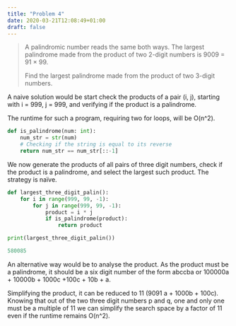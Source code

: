 ```yaml
---
title: "Problem 4"
date: 2020-03-21T12:08:49+01:00
draft: false
---
```


> A palindromic number reads the same both ways.
> The largest palindrome made from the product of two 2-digit numbers
> is 9009 = 91 × 99.
>
> Find the largest palindrome made from the product of two 3-digit numbers.

A naive solution would be start check the products of a pair (i, j),
starting with i = 999, j = 999, and verifying if the product is a
palindrome.

The runtime for such a program, requiring two for loops, will be O(n^2).

```python
def is_palindrome(num: int):
    num_str = str(num)
    # Checking if the string is equal to its reverse
    return num_str == num_str[::-1]
```

We now generate the products of all pairs of three digit numbers, check if the product is a palindrome, and select the largest such product. The strategy is naïve.

```python
def largest_three_digit_palin():
    for i in range(999, 99, -1):
        for j in range(999, 99, -1):
            product = i * j
            if is_palindrome(product):
                return product

print(largest_three_digit_palin())

580085
```

An alternative way would be to analyse the product. As the product must be a palindrome, it should be a six digit number of the form abccba or 100000a + 10000b + 1000c +100c + 10b + a.

Simplifying the product, it can be reduced to 11 (9091 a + 1000b + 100c). Knowing that out of the two three digit numbers p and q, one and only one must be a multiple of 11 we can simplify the search space by a factor of 11 even if the runtime remains O(n^2).
